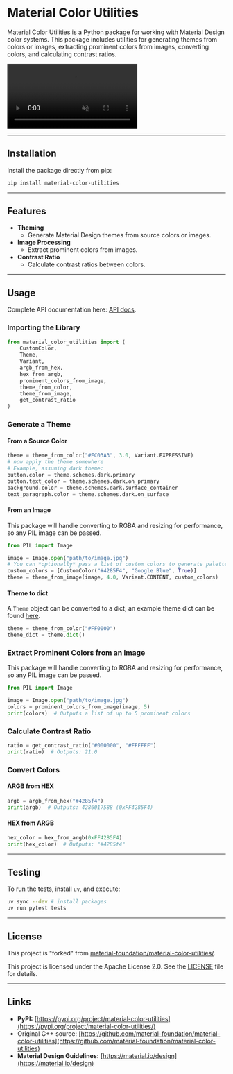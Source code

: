 # Material Color Utilities

Material Color Utilities is a Python package for working with Material Design color systems. This package includes
utilities for generating themes from colors or images, extracting prominent colors from images, converting colors, and
calculating contrast ratios.

<video autoplay muted loop src="https://user-images.githubusercontent.com/6655696/146014425-8e8e04bc-e646-4cc2-a3e7-97497a3e1b09.mp4" data-canonical-src="https://user-images.githubusercontent.com/6655696/146014425-8e8e04bc-e646-4cc2-a3e7-97497a3e1b09.mp4" class="d-block rounded-bottom-2 width-fit" style="max-width:640px;"></video>

---

## Installation

Install the package directly from pip:

```bash
pip install material-color-utilities
```

---

## Features

- **Theming**
    - Generate Material Design themes from source colors or images.
- **Image Processing**
    - Extract prominent colors from images.
- **Contrast Ratio**
    - Calculate contrast ratios between colors.

---

## Usage

Complete API documentation here: [API docs](docs/api.md).

### Importing the Library

```python
from material_color_utilities import (
    CustomColor,
    Theme,
    Variant,
    argb_from_hex,
    hex_from_argb,
    prominent_colors_from_image,
    theme_from_color,
    theme_from_image,
    get_contrast_ratio
)
```

### Generate a Theme

#### From a Source Color

```python
theme = theme_from_color("#FC03A3", 3.0, Variant.EXPRESSIVE)
# now apply the theme somewhere
# Example, assuming dark theme:
button.color = theme.schemes.dark.primary
button.text_color = theme.schemes.dark.on_primary
background.color = theme.schemes.dark.surface_container
text_paragraph.color = theme.schemes.dark.on_surface
```

#### From an Image

This package will handle converting to RGBA and resizing for performance, so any PIL image can be passed.

```python
from PIL import Image

image = Image.open("path/to/image.jpg")
# You can *optionally* pass a list of custom colors to generate palettes that harmonize with the source color.
custom_colors = [CustomColor("#4285F4", "Google Blue", True)]
theme = theme_from_image(image, 4.0, Variant.CONTENT, custom_colors)
```

#### Theme to dict

A `Theme` object can be converted to a dict, an example theme dict can be found [here](docs/theme_dict_example.py).

```python
theme = theme_from_color("#FF0000")
theme_dict = theme.dict()
```

### Extract Prominent Colors from an Image

This package will handle converting to RGBA and resizing for performance, so any PIL image can be passed.

```python
from PIL import Image

image = Image.open("path/to/image.jpg")
colors = prominent_colors_from_image(image, 5)
print(colors)  # Outputs a list of up to 5 prominent colors
```

### Calculate Contrast Ratio

```python
ratio = get_contrast_ratio("#000000", "#FFFFFF")
print(ratio)  # Outputs: 21.0
```

### Convert Colors

#### ARGB from HEX

```python
argb = argb_from_hex("#4285f4")
print(argb)  # Outputs: 4286017588 (0xFF4285F4)
```

#### HEX from ARGB

```python
hex_color = hex_from_argb(0xFF4285F4)
print(hex_color)  # Outputs: "#4285f4"
```

---

## Testing

To run the tests, install `uv`, and execute:

```bash
uv sync --dev # install packages
uv run pytest tests
```

---

## License

This project is "forked" from [material-foundation/material-color-utilities/](https://github.com/material-foundation/material-color-utilities).

This project is licensed under the Apache License 2.0. See the [LICENSE](LICENSE) file for details.

---

## Links

- **PyPI:** [https://pypi.org/project/material-color-utilities](https://pypi.org/project/material-color-utilities/)
- Original C++ source: [https://github.com/material-foundation/material-color-utilities](https://github.com/material-foundation/material-color-utilities)
- **Material Design Guidelines:** [https://material.io/design](https://material.io/design)
